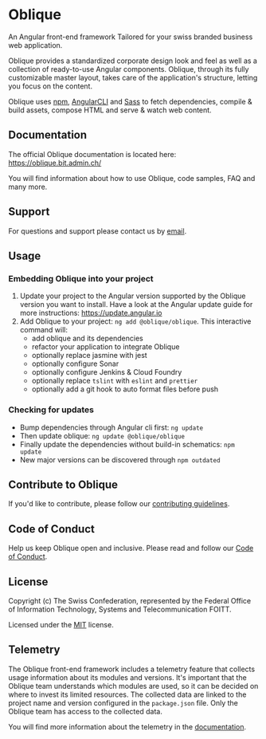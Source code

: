 # Oblique
An Angular front-end framework Tailored for your swiss branded business web application.

Oblique provides a standardized corporate design look and feel as well as a collection of ready-to-use Angular components. Oblique, through its fully customizable master layout, takes care of the application's structure, letting you focus on the content.

Oblique uses [npm](https://www.npmjs.com/), [AngularCLI](https://cli.angular.io/) and [Sass](http://sass-lang.com/) to fetch dependencies, compile & build assets, compose HTML and serve & watch web content.

## Documentation
The official Oblique documentation is located here: <https://oblique.bit.admin.ch/>

You will find information about how to use Oblique, code samples, FAQ and many more.

## Support
For questions and support please contact us by [email](mailto:Oblique@bit.admin.ch).

## Usage
### Embedding Oblique into your project
1. Update your project to the Angular version supported by the Oblique version you want to install. Have a look at the Angular update guide for more instructions: <https://update.angular.io>
2. Add Oblique to your project: `ng add @oblique/oblique`. This interactive command will:
    * add oblique and its dependencies
    * refactor your application to integrate Oblique
    * optionally replace jasmine with jest
    * optionally configure Sonar
    * optionally configure Jenkins & Cloud Foundry
    * optionally replace `tslint` with `eslint` and `prettier`
    * optionally add a git hook to auto format files before push

### Checking for updates
* Bump dependencies through Angular cli first: `ng update`
* Then update oblique: `ng update @oblique/oblique`
* Finally update the dependencies without build-in schematics: `npm update`
* New major versions can be discovered through `npm outdated`

## Contribute to Oblique
If you'd like to contribute, please follow our [contributing guidelines](CONTRIBUTING.md).

## Code of Conduct
Help us keep Oblique open and inclusive. Please read and follow our [Code of Conduct](CODE_OF_CONDUCT.md).

## License
Copyright (c) The Swiss Confederation, represented by the Federal Office of Information Technology, Systems and Telecommunication FOITT.

Licensed under the [MIT](LICENSE) license.

## Telemetry
The Oblique front-end framework includes a telemetry feature that collects usage information about its modules and versions.
It's important that the Oblique team understands which modules are used, so it can be decided on where to invest its limited resources.
The collected data are linked to the project name and version configured in the `package.json` file. Only the Oblique team has access to the collected data.

You will find more information about the telemetry in the [documentation](https://oblique.bit.admin.ch/components/telemetry).
